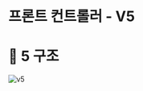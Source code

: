 프론트 컨트롤러 - V5  
====================   
# 📗 5 구조 

![v5](https://user-images.githubusercontent.com/50267433/126856391-f1db3e9c-a7ea-4116-90bf-ad1f8f06435a.PNG)


## 
